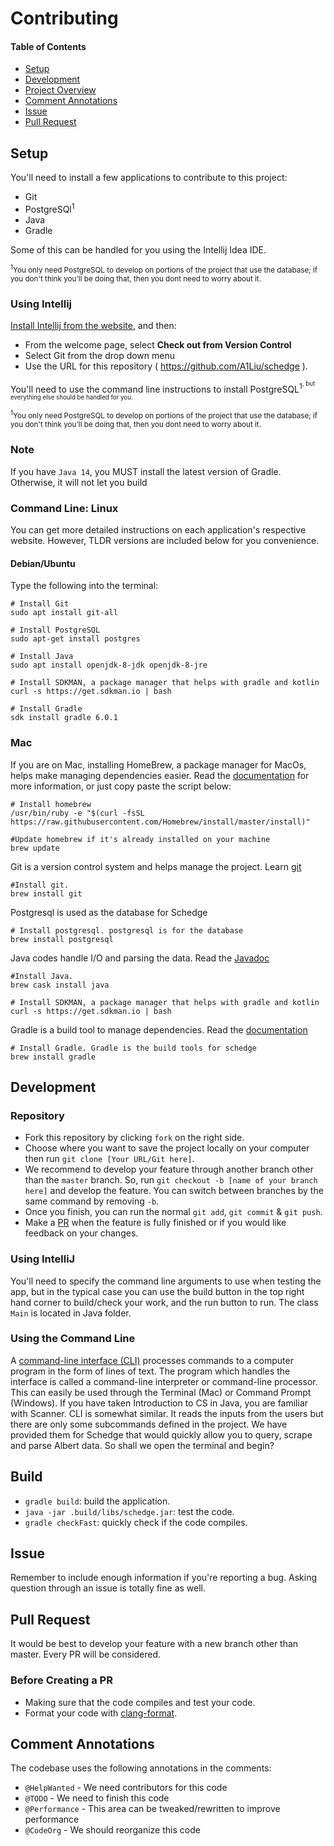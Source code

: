 # Contributing

#### Table of Contents
- [Setup](#user-content-setup)
- [Development](#user-content-development)
- [Project Overview](#user-content-project-overview)
- [Comment Annotations](#user-content-comment-annotations)
- [Issue](#user-content-issue)
- [Pull Request](#user-content-pull-request)

## Setup
You'll need to install a few applications to contribute to this project:

- Git
- PostgreSQl<sup>1</sup>
- Java
- Gradle

Some of this can be handled for you using the Intellij Idea IDE.

<small><sup>1</sup>You only need PostgreSQL to develop on portions of the project
that use the database; if you don't think you'll be doing that, then you dont need
to worry about it.</small>

<!-- @HelpWanted More detailed explanation of what to do for Intellij -->
### Using Intellij
[Install Intellij from the website][intellij-download], and then:
- From the welcome page, select **Check out from Version Control**
- Select Git from the drop down menu
- Use the URL for this repository ( https://github.com/A1Liu/schedge ).

You'll need to use the command line instructions to install PostgreSQL<sup>1<sup>,
but everything else should be handled for you.

[intellij-download]: https://www.jetbrains.com/idea/download/index.html

<small><sup>1</sup>You only need PostgreSQL to develop on portions of the project
that use the database; if you don't think you'll be doing that, then you dont need
to worry about it.</small>

### Note 
If you have `Java 14`, you MUST install the latest version of Gradle. Otherwise, 
it will not let you build

<!-- @HelpWanted Add command line installation instructions for more OSes -->
### Command Line: Linux
You can get more detailed instructions on each application's respective website.
However, TLDR versions are included below for you convenience.

#### Debian/Ubuntu
Type the following into the terminal:

```shell script
# Install Git
sudo apt install git-all

# Install PostgreSQL
sudo apt-get install postgres

# Install Java
sudo apt install openjdk-8-jdk openjdk-8-jre

# Install SDKMAN, a package manager that helps with gradle and kotlin
curl -s https://get.sdkman.io | bash

# Install Gradle
sdk install gradle 6.0.1
```

### Mac
If you are on Mac, installing HomeBrew, a package manager for MacOs, helps make
managing dependencies easier. Read the [documentation](https://docs.brew.sh/)
for more information, or just copy paste the script below:

```shell script
# Install homebrew
/usr/bin/ruby -e "$(curl -fsSL https://raw.githubusercontent.com/Homebrew/install/master/install)"

#Update homebrew if it's already installed on your machine
brew update
```

Git is a version control system and helps manage the project. Learn
[git](https://www.tutorialspoint.com/git/index.htm)

```shell script
#Install git.
brew install git 
```

Postgresql is used as the database for Schedge

```shell script
# Install postgresql. postgresql is for the database
brew install postgresql
```

Java codes handle I/O and parsing the data. Read the
[Javadoc](https://docs.oracle.com/javase/7/docs/api/)

```shell script
#Install Java.
brew cask install java
```
```shell script
# Install SDKMAN, a package manager that helps with gradle and kotlin
curl -s https://get.sdkman.io | bash
```
Gradle is a build tool to manage dependencies. Read the [documentation](https://docs.gradle.org/current/userguide/what_is_gradle.html)
```shell script
# Install Gradle. Gradle is the build tools for schedge
brew install gradle
```

## Development

### Repository
- Fork this repository by clicking `fork` on the right side.
- Choose where you want to save the project locally on your computer then run
  `git clone [Your URL/Git here]`.
- We recommend to develop your feature through another branch other than the
  `master` branch. So, run `git checkout -b [name of your branch here]` and develop
  the feature. You can switch between branches by the same command by removing `-b`.
- Once you finish, you can run the normal `git add`, `git commit` & `git push`.
- Make a [PR](#user-content-pull-request) when the feature is fully finished or
  if you would like feedback on your changes.

<!-- @HelpWanted Make this more detailed -->
### Using IntelliJ
You'll need to specify the command line arguments to use when testing the app, but
in the typical case you can use the build button in the top right hand corner to
build/check your work, and the run button to run. The class `Main` is located in
Java folder.

### Using the Command Line
A [command-line interface (CLI)](https://en.wikipedia.org/wiki/Command-line_interface)
processes commands to a computer program in the form of lines of text. The program
which handles the interface is called a command-line interpreter or command-line
processor. This can easily be used through the Terminal (Mac) or Command Prompt
(Windows).  If you have taken Introduction to CS in Java, you are familiar with Scanner.
CLI is somewhat similar. It reads the inputs from the users but there are only some
subcommands defined in the project. We have provided them for Schedge that would quickly
allow you to query, scrape and parse Albert data. So shall we open the terminal and begin?

## Build
- `gradle build`: build the application.
- `java -jar .build/libs/schedge.jar`: test the code.
- `gradle checkFast`: quickly check if the code compiles.

## Issue
Remember to include enough information if you're reporting a bug.
Asking question through an issue is totally fine as well.

## Pull Request
It would be best to develop your feature with a new branch other than master.
Every PR will be considered.

### Before Creating a PR
- Making sure that the code compiles and test your code.
- Format your code with [clang-format](https://github.com/mprobst/ClangFormatIJ/).

## Comment Annotations
The codebase uses the following annotations in the comments:

- `@HelpWanted` - We need contributors for this code
- `@TODO` - We need to finish this code
- `@Performance` - This area can be tweaked/rewritten to improve performance
- `@CodeOrg` - We should reorganize this code


